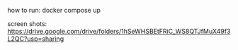 how to run: docker compose up

screen shots: https://drive.google.com/drive/folders/1hSeWHSBEtFRiC_WS8QTJfMuX49f3L2QC?usp=sharing

